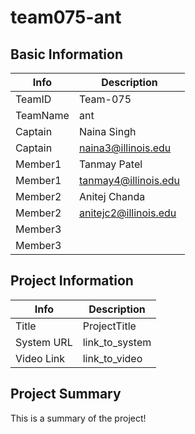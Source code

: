 # team075-ant

## Basic Information

|   Info      |        Description     |
| ----------- | ---------------------- |
| TeamID      |        Team-075        |
| TeamName    |          ant           |
| Captain     |       Naina Singh      |
| Captain     |   naina3@illinois.edu  |
| Member1     |     Tanmay Patel       |
| Member1     |  tanmay4@illinois.edu  |
| Member2     |      Anitej Chanda     |
| Member2     |  anitejc2@illinois.edu |
| Member3     |                        |
| Member3     |                        |

## Project Information

|   Info      |        Description     |
| ----------- | ---------------------- |
|  Title      |       ProjectTitle     |
| System URL  |      link_to_system    |
| Video Link  |      link_to_video     |

## Project Summary

This is a summary of the project!
